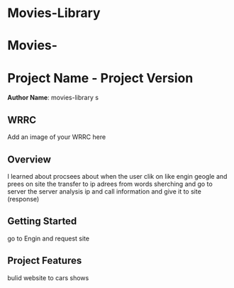 # Movies-Library
# Movies-
# Project Name - Project Version

**Author Name**: movies-library s

## WRRC
Add an image of your WRRC here

## Overview
I learned about procsees about when the user clik on like engin geogle and prees on site the transfer to ip adrees from words sherching and go to server the server analysis ip and call information and give it to site (response) 

## Getting Started
<!-- What are the steps that a user must take in order to build this app on their own machine and get it running? --> go to Engin and request site 

## Project Features
<!-- What are the features included in you app --> bulid website to cars shows
